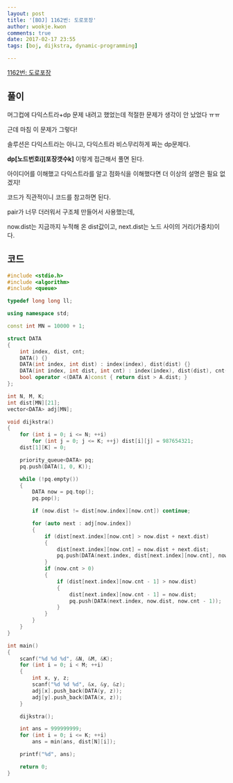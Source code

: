 ```yaml
---
layout: post
title: '[BOJ] 1162번: 도로포장'
author: wookje.kwon
comments: true
date: 2017-02-17 23:55
tags: [boj, dijkstra, dynamic-programming]

---
```


[1162번: 도로포장](https://www.acmicpc.net/problem/1162)

## 풀이

머그컵에 다익스트라+dp 문제 내려고 했었는데 적절한 문제가 생각이 안 났었다 ㅠㅠ  

근데 마침 이 문제가 그렇다!  

솔루션은 다익스트라는 아니고, 다익스트라 비스무리하게 짜는 dp문제다.  

**dp[노드번호i][포장갯수k]** 이렇게 접근해서 풀면 된다.  

아이디어를 이해했고 다익스트라를 알고 점화식을 이해했다면 더 이상의 설명은 필요 없겠지!  

코드가 직관적이니 코드를 참고하면 된다.  

pair가 너무 더러워서 구조체 만들어서 사용했는데,  

now.dist는 지금까지 누적해 온 dist값이고, next.dist는 노드 사이의 거리(가중치)이다.  

## 코드

```cpp
#include <stdio.h>
#include <algorithm>
#include <queue>

typedef long long ll;

using namespace std;

const int MN = 10000 + 1;

struct DATA
{
	int index, dist, cnt;
	DATA() {}
	DATA(int index, int dist) : index(index), dist(dist) {}
	DATA(int index, int dist, int cnt) : index(index), dist(dist), cnt(cnt) {}
	bool operator <(DATA A)const { return dist > A.dist; }
};

int N, M, K;
int dist[MN][21];
vector<DATA> adj[MN];

void dijkstra()
{
	for (int i = 0; i <= N; ++i)
		for (int j = 0; j <= K; ++j) dist[i][j] = 987654321;
	dist[1][K] = 0;

	priority_queue<DATA> pq;
	pq.push(DATA(1, 0, K));

	while (!pq.empty())
	{
		DATA now = pq.top();
		pq.pop();

		if (now.dist != dist[now.index][now.cnt]) continue;

		for (auto next : adj[now.index])
		{
			if (dist[next.index][now.cnt] > now.dist + next.dist)
			{
				dist[next.index][now.cnt] = now.dist + next.dist;
				pq.push(DATA(next.index, dist[next.index][now.cnt], now.cnt));
			}
			if (now.cnt > 0)
			{
				if (dist[next.index][now.cnt - 1] > now.dist)
				{
					dist[next.index][now.cnt - 1] = now.dist;
					pq.push(DATA(next.index, now.dist, now.cnt - 1));
				}
			}
		}
	}
}

int main()
{
	scanf("%d %d %d", &N, &M, &K);
	for (int i = 0; i < M; ++i)
	{
		int x, y, z;
		scanf("%d %d %d", &x, &y, &z);
		adj[x].push_back(DATA(y, z));
		adj[y].push_back(DATA(x, z));
	}

	dijkstra();

	int ans = 999999999;
	for (int i = 0; i <= K; ++i)
		ans = min(ans, dist[N][i]);

	printf("%d", ans);

	return 0;
}
```